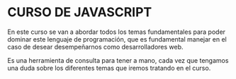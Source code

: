 # CURSO DE JAVASCRIPT

En este curso se van a abordar todos los temas fundamentales para poder dominar este lenguaje de programación, que es fundamental manejar en el caso de desear desempeñarnos como desarrolladores web.

Es una herramienta de consulta para tener a mano, cada vez que tengamos una duda sobre los diferentes temas que iremos tratando en el curso.